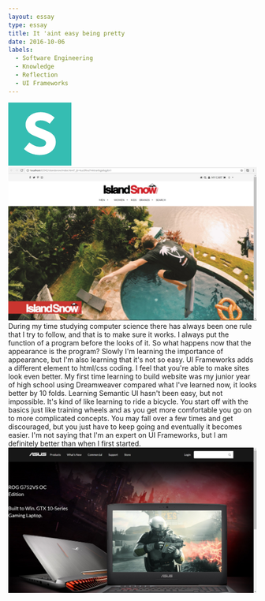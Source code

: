 ```yaml
---
layout: essay
type: essay
title: It 'aint easy being pretty
date: 2016-10-06
labels:
  - Software Engineering
  - Knowledge
  - Reflection
  - UI Frameworks
---
```

<img class="ui tiny  circular floated image" src="../images/semantic-logo.png">
<img class="ui medium floated image" src="../images/islandsnow.png">
During my time studying computer science there has always been one rule that I try to follow, and that is to make sure
it works. I always put the function of a program before the looks of it. So what happens now that the appearance is the program?
Slowly I'm learning the importance of appearance, but I'm also learning that it's not so easy. UI Frameworks adds a different element to
html/css coding. I feel that you're able to make sites look even better. My first time learning to build website was my junior year of high 
school using Dreamweaver compared what I've learned now, it looks better by 10 folds. Learning Semantic UI hasn't been easy, but not impossible. It's kind
of like learning to ride a bicycle. You start off with the basics just like training wheels and as you get more comfortable you go on to more
complicated concepts. You may fall over a few times and get discouraged, but you just have to keep going and eventually it becomes easier. I'm
not saying that I'm an expert on UI Frameworks, but I am definitely better than when I first started.

<img class="ui medium floated image" src="../images/asus_after.png">
